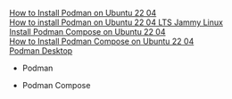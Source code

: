 [How to Install Podman on Ubuntu 22 04](https://www.howtoforge.com/how-to-install-podman-on-ubuntu-22-04)<br />
[How to install Podman on Ubuntu 22 04 LTS Jammy Linux](https://www.how2shout.com/linux/how-to-install-podman-on-ubuntu-22-04-lts-jammy-linux)<br />
[Install Podman Compose on Ubuntu 22 04](https://devcoops.com/install-podman-compose-on-ubuntu-22.04)<br />
[How to Install Podman Compose on Ubuntu 22 04](https://itslinuxfoss.com/install-podman-compose-ubuntu-22-04)<br />
[Podman Desktop](https://podman-desktop.io/downloads)<br />

* Podman

* Podman Compose
